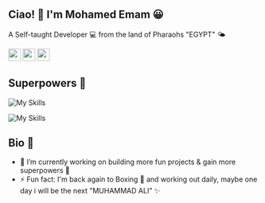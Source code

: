 ## Ciao! 👋 I'm Mohamed Emam 😀
A Self-taught Developer 💻 from the land of Pharaohs "EGYPT" 🌤

[<img src="https://img.shields.io/badge/Portfolio-282C34?logo=about.me" height="25"/>](https://www.mohamedemam.com)
[<img src="https://img.shields.io/badge/Gmail-282C34?logo=gmail" height="25"/>](mailto:truemohamedemam@gmail.com)
[<img src="https://img.shields.io/badge/LinkedIn-282C34?logo=linkedin&logoColor=0077B5" height="25"/>](https://www.linkedin.com/in/truemohamedemam)

## Superpowers 💪
![My Skills](https://skillicons.dev/icons?i=html,css,js,ts,react,nodejs,express,mongodb,graphql)

![My Skills](https://skillicons.dev/icons?i=git,sass,tailwind,styledcomponents,materialui,redux,apollo)

## Bio 📖
- 🔭 I’m currently working on building more fun projects & gain more superpowers 🦸
- ⚡ Fun fact: I'm back again to Boxing 🥊 and working out daily, maybe one day i will be the next "MUHAMMAD ALI" ✨
